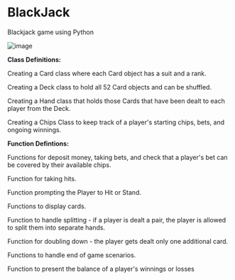 # BlackJack
Blackjack game using Python

![image](https://user-images.githubusercontent.com/72739568/124094776-c2370280-da61-11eb-801a-298eedce9db2.png)

**Class Definitions:**

Creating a Card class where each Card object has a suit and a rank.

Creating a Deck class to hold all 52 Card objects and can be shuffled.

Creating a Hand class that holds those Cards that have been dealt to each player from the Deck.

Creating a Chips Class to keep track of a player's starting chips, bets, and ongoing winnings.

**Function Defintions:**

Functions for deposit money, taking bets, and check that a player's bet can be covered by their available chips.

Function for taking hits.

Function prompting the Player to Hit or Stand.

Functions to display cards.

Function to handle splitting -  if a player is dealt a pair, the player is allowed to split them into separate hands.

Function for doubling down - the player gets dealt only one additional card.

Functions to handle end of game scenarios.

Function to present the balance of a player's winnings or losses
